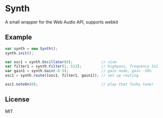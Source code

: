 # Synth

A small wrapper for the Web Audio API, supports webkit

## Example

```javascript
var synth = new Synth();
synth.init();

var osc1 = synth.Oscillator(0);             // sine
var filter1 = synth.Filter(1, 512);         // highpass, frequency 512
var gain1 = synth.Gain(-0.5);               // gain node, gain -50%
osc1 = synth.route([osc1, filter1, gain1]); // set up routing

osc1.noteOn(0);                             // play that funky tone!
```

## License

MIT
